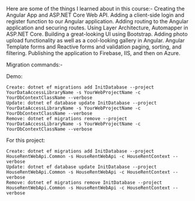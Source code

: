 Here are some of the things I learned about in this course:- Creating the Angular App and ASP.NET Core Web API. Adding a client-side login and register function to our Angular application. Adding routing to the Angular application and securing routes. Using Layer Architecture, Automapper in ASP.NET Core. Building a great-looking UI using Bootstrap. Adding photo upload functionality as well as a cool-looking gallery in Angular. Angular Template forms and Reactive forms and validation paging, sorting, and filtering. Publishing the application to Firebase, IIS, and then on Azure.

Migration commands:-

  Demo:
  
    Create: dotnet ef migrations add InitDatabase --project YourDataAccessLibraryName -s YourWebProjectName -c YourDbContextClassName --verbose 
    Update: dotnet ef database update InitDatabase --project YourDataAccessLibraryName -s YourWebProjectName -c YourDbContextClassName --verbose
    Remove: dotnet ef migrations remove --project YourDataAccessLibraryName -s YourWebProjectName -c YourDbContextClassName --verbose
  
  For this project:
  
    Create: dotnet ef migrations add InitDatabase --project HouseRentWebApi.Common -s HouseRentWebApi -c HouseRentContext --verbose
    Update: dotnet ef database update InitDatabase --project HouseRentWebApi.Common -s HouseRentWebApi -c HouseRentContext --verbose
    Remove: dotnet ef migrations remove InitDatabase --project HouseRentWebApi.Common -s HouseRentWebApi -c HouseRentContext --verbose
